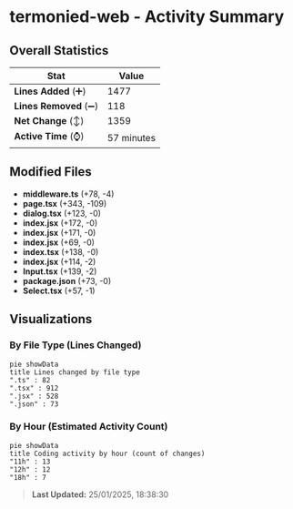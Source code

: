 # termonied-web - Activity Summary 

## Overall Statistics

| Stat                   | Value                                                             |
| ---------------------- | ----------------------------------------------------------------- |
| **Lines Added** (➕)   | 1477                                          |
| **Lines Removed** (➖) | 118                                        |
| **Net Change** (↕)    | 1359                |
| **Active Time** (⌚)   | 57 minutes |


## Modified Files
- **middleware.ts** (+78, -4)
- **page.tsx** (+343, -109)
- **dialog.tsx** (+123, -0)
- **index.jsx** (+172, -0)
- **index.jsx** (+171, -0)
- **index.jsx** (+69, -0)
- **index.tsx** (+138, -0)
- **index.jsx** (+114, -2)
- **Input.tsx** (+139, -2)
- **package.json** (+73, -0)
- **Select.tsx** (+57, -1)

## Visualizations

### By File Type (Lines Changed)

```mermaid
pie showData
title Lines changed by file type
".ts" : 82
".tsx" : 912
".jsx" : 528
".json" : 73
```

### By Hour (Estimated Activity Count)

```mermaid
pie showData
title Coding activity by hour (count of changes)
"11h" : 13
"12h" : 12
"18h" : 7
```


> **Last Updated:** 25/01/2025, 18:38:30